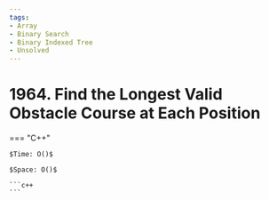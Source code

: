 ```yaml
---
tags:
- Array
- Binary Search
- Binary Indexed Tree
- Unsolved
---
```



# 1964. Find the Longest Valid Obstacle Course at Each Position

=== "C++"

    $Time: O()$

    $Space: O()$

    ```c++
    ```